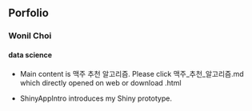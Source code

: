 ## Porfolio
### Wonil Choi

#### data science 

- Main content is 맥주 추천 알고리즘.
  Please click 맥주_추천_알고리즘.md which directly opened on web 
  or download .html
  
  
- ShinyAppIntro introduces my Shiny prototype.